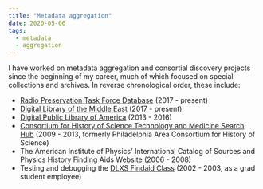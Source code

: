 ```yaml
---
title: "Metadata aggregation"
date: 2020-05-06
tags:
  - metadata
  - aggregation
---
```

I have worked on metadata aggregation and consortial discovery projects since the beginning of my career, much of which focused on special collections and archives.<!--more--> In reverse chronological order, these include:

* [Radio Preservation Task Force Database](https://database.radiopreservation.org/) (2017 - present)
* [Digital Library of the Middle East](https://dlmenetwork.org/) (2017 - present)
* [Digital Public Library of America](https://dp.la/) (2013 - 2016)
* [Consortium for History of Science Technology and Medicine Search Hub](https://www.chstm.org/consortium-special-collections-search-hub) (2009 - 2013, formerly Philadelphia Area Consortium for History of Science)
* The American Institute of Physics' International Catalog of Sources and Physics History Finding Aids Website (2006 - 2008)
* Testing and debugging the [DLXS Findaid Class](http://www.dlxs.org/docs/13/class/findaid/overview.html) (2002 - 2003, as a grad student employee)
